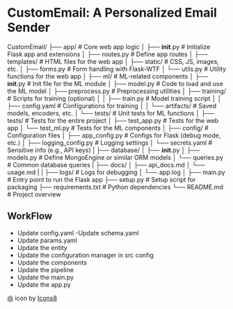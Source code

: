 # CustomEmail: A Personalized Email Sender

CustomEmail/
├── app/                            # Core web app logic
│   ├── __init__.py                 # Initialize Flask app and extensions
│   ├── routes.py                   # Define app routes
│   ├── templates/                  # HTML files for the web app
│   ├── static/                     # CSS, JS, images, etc.
│   ├── forms.py                    # Form handling with Flask-WTF
│   └── utils.py                    # Utility functions for the web app
│
├── ml/                             # ML-related components
│   ├── __init__.py                 # Init file for the ML module
│   ├── model.py                    # Code to load and use the ML model
│   ├── preprocess.py               # Preprocessing utilities
│   ├── training/                   # Scripts for training (optional)
│   │   ├── train.py                # Model training script
│   │   ├── config.yaml             # Configurations for training
│   │   └── artifacts/              # Saved models, encoders, etc.
│   └── tests/                      # Unit tests for ML functions
│
├── tests/                          # Tests for the entire project
│   ├── test_app.py                 # Tests for the web app
│   └── test_ml.py                  # Tests for the ML components
│
├── config/                         # Configuration files
│   ├── app_config.py               # Configs for Flask (debug mode, etc.)
│   ├── logging_config.py           # Logging settings
│   └── secrets.yaml                # Sensitive info (e.g., API keys)
|
├── database/
│   ├── __init__.py
│   ├── models.py              # Define MongoEngine or similar ORM models
│   └── queries.py             # Common database queries
|
├── docs/
│   ├── api_docs.md
│   └── usage.md
|
|
├── logs/                           # Logs for debugging
│   └── app.log
│
├── main.py                         # Entry point to run the Flask app
├── setup.py                        # Setup script for packaging
├── requirements.txt                # Python dependencies
└── README.md                       # Project overview



## WorkFlow
- Update config.yaml
-Update schema.yaml
- Update params.yaml
- Update the entity
- Update the configuration manager in src config
- Update the components
- Update the pipeline
- Update the main.py
- Update the app.py

<a target="_blank" href="https://icons8.com/icon/13922/at-sign">@</a> icon by <a target="_blank" href="https://icons8.com">Icons8</a>
